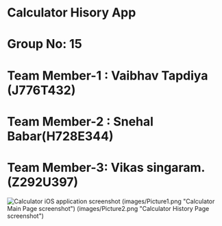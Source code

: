 
# Calculator Hisory App
# Group No: 15

# Team Member-1 : Vaibhav Tapdiya (J776T432)
# Team Member-2 : Snehal Babar(H728E344)
# Team Member-3: Vikas singaram. (Z292U397)

![Calculator iOS application screenshot](images/Page3.png "Calculator application screenshot")
(images/Picture1.png "Calculator Main Page screenshot")
(images/Picture2.png "Calculator History Page screenshot")
